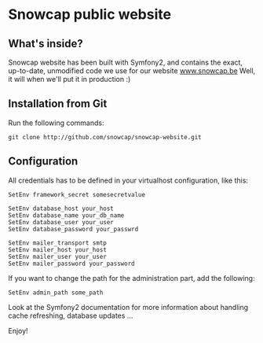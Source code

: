 Snowcap public website
========================

What's inside?
--------------

Snowcap website has been built with Symfony2, and contains the exact, up-to-date, unmodified code we use for our website www.snowcap.be
Well, it will when we'll put it in production :)

Installation from Git
---------------------

Run the following commands:

    git clone http://github.com/snowcap/snowcap-website.git


Configuration
-------------

All credentials has to be defined in your virtualhost configuration, like this:


    SetEnv framework_secret somesecretvalue

    SetEnv database_host your_host
    SetEnv database_name your_db_name
    SetEnv database_user your_user
    SetEnv database_password your_passwrd

    SetEnv mailer_transport smtp
    SetEnv mailer_host your_host
    SetEnv mailer_user your_user
    SetEnv mailer_password your_password

If you want to change the path for the administration part, add the following:

    SetEnv admin_path some_path


Look at the Symfony2 documentation for more information about handling cache refreshing, database updates ...

Enjoy!